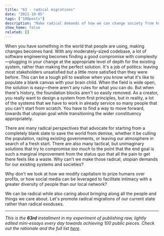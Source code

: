 ```yaml
---
title: "63 - radical migrations"
date: "2021-10-05"
tags: ["100posts"]
description: "Make radical demands of how we can change society from how it is now, rather than running away to start fresh or focusing on marginal improvements."
show_home: false
related: []
---
```


When you have something in the world that people are using, making changes becomes hard. With any moderately-sized codebase, a lot of software engineering becomes finding a good compromise with complexity—plugging in your change at the appropriate level of depth for the existing system, rather than making the perfect solution. It's a job of politics: leaving most stakeholders unsatisfied but a little more satisfied than they were before. This can be a tough pill to swallow when you know what it's like to populate a blank canvas with your brain child. When the field is wide open, the solution is easy—there aren't any rules for what you can do. But when there's history, the foundation blocks aren't so easily removed. As a creator, you really want to design a system from first principles, but in reality, a lot of the systems that we have to work in already service so many people that you can't start from scratch. You have to find a way to move forward, towards that utopian goal while transitioning the wider constituency appropriately. 

There are many radical perspectives that advocate for starting from a completely blank slate to save the world from demise, whether it be culling the population, razing existing governments, or leaving our atmosphere in search of a fresh start. There are also many tactical, but unimaginary solutions that try to compromise *too much* to the point that the end goal is such a marginal improvement from the status quo that all the pain to get there feels like a waste. Why can't we make those radical, utopian demands for our existing systems and societies? 

Why don't we look at how we modify capitalism to prize humans over profits, or how social media can be leveraged to facilitate intimacy with a greater diversity of people than our local network? 

We can be radical while also caring about bringing along all the people and things we care about. Let's promote radical migrations of our current state rather than radical exoduses. 

---
*This is the **63rd** installment in my experiment of publishing raw, lightly edited mini-essays every day towards achieving 100 public pieces. Check out the rationale and the full list [here](https://www.spencerchang.me/experiments/100posts/)*.

